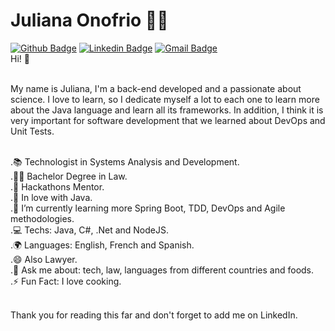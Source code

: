 # Juliana Onofrio :woman_technologist:

[![Github Badge](https://img.shields.io/badge/-Github-000?style=flat-square&logo=Github&logoColor=white&link=https://github.com/JulianaOnofrio)](https://github.com/JulianaOnofrio)
[![Linkedin Badge](https://img.shields.io/badge/-LinkedIn-blue?style=flat-square&logo=Linkedin&logoColor=white&link=https://www.linkedin.com/in/julianaonofrio/)](https://www.linkedin.com/in/julianaonofrio/)
[![Gmail Badge](https://img.shields.io/badge/-Gmail-c14438?style=flat-square&logo=Gmail&logoColor=white&link=mailto:julianadeonofrio@gmail.com)](mailto:julianadeonofrio@gmail.com/)
<br/>
Hi! 👋

<br/>My name is Juliana, I'm a back-end developed and a passionate about science.
I love to learn, so I dedicate myself a lot to each one to learn more about the Java language and learn all its frameworks. In addition, I think it is very important for software development that we learned about DevOps and Unit Tests.

<br/>.📚 Technologist in Systems Analysis and Development.
<br/>.👩‍🎓 Bachelor Degree in Law.
<br/>.🏢 Hackathons Mentor.
<br/>.💙 In love with Java.
<br/>.🌱 I’m currently learning more Spring Boot, TDD, DevOps and Agile methodologies.
<br/>.💻  Techs: Java, C#, .Net and NodeJS.
<br/>.🌍 Languages: English, French and Spanish.
<br/>.😄 Also Lawyer.
<br/>.💬 Ask me about: tech, law, languages from different countries and foods.
<br/>.⚡ Fun Fact: I love cooking.

<br/>Thank you for reading this far and don't forget to add me on LinkedIn.
